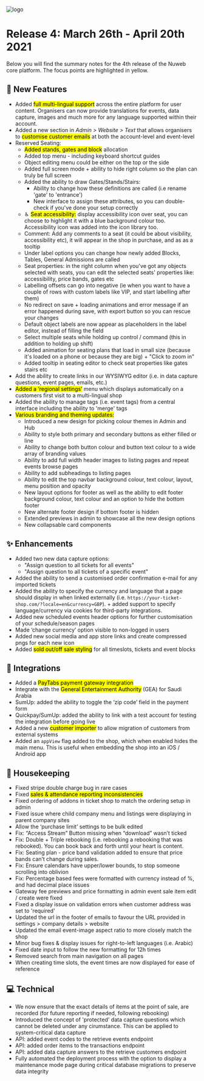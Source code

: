 ![logo](https://user-images.githubusercontent.com/57409655/115874120-a567c880-a43b-11eb-95ea-9297cfea6658.png)



# Release 4: March 26th - April 20th 2021
Below you will find the summary notes for the 4th release of the Nuweb core platform. The focus points are highlighted in yellow.

## 🚀 New Features
- Added <mark>full multi-lingual support</mark> across the entire platform for user content. Organisers can now provide translations for events, data capture, images and much more for any language supported within their account.
- Added a new section in _Admin > Website > Text_ that allows organisers to <mark>customise customer emails</mark> at both the account-level and event-level
- Reserved Seating:
  - <mark>Added stands, gates and block</mark> allocation
  - Added top menu - including keyboard shortcut guides
  - Object editing menu could be either on the top or the side
  - Added full screen mode + ability to hide right column so the plan can truly be full screen
  - Added the ability to draw Gates/Stands/Stairs:
    - Ability to change how these definitions are called (i.e rename 'gate' to 'entrance')
    - New interface to assign these attributes, so you can double-check if you've done your setup correctly
  - ♿︎ <mark>Seat accessibility:</mark> display accessibility icon over seat, you can choose to highlight it with a blue background colour too. Accessibility icon was added into the icon library too.
  - Comment: Add any comments to a seat (it could be about visibility, accessibility etc), it will appear in the shop in purchase, and as as a tooltip
  - Under label options you can change how newly added Blocks, Tables, General Admissions are called
  - Seat properties: in the right column when you've got any objects selected with seats, you can edit the selected seats' properties like: accessibility, price bands, gates etc
  - Labelling offsets can go into negative (ie when you want to have a couple of rows with custom labels like VIP, and start labelling after them)
  - No redirect on save + loading animations and error message if an error happened during save, with export button so you can rescue your changes
  - Default object labels are now appear as placeholders in the label editor, instead of filling the field
  - Select multiple seats while holding up control / command (this in addition to holding up shift)
  - Added animation for seating plans that load in small size (because it's loaded on a phone or because they are big) + "Click to zoom in"
  - Added tooltip in seating editor to check seat properties like gates stairs etc
- Add the ability to create links in our WYSIWYG editor (i.e. in data capture questions, event pages, emails, etc.)
- <mark>Added a ‘regional settings’</mark> menu which displays automatically on a customers first visit to a multi-lingual shop
- Added the ability to manage tags (i.e. event tags) from a central interface including the ability to 'merge' tags
- <mark>Various branding and theming updates:</mark>
  - Introduced a new design for picking colour themes in Admin and Hub
  - Ability to style both primary and secondary buttons as either filled or line
  - Ability to change both button colour and button text colour to a wide array of branding values
  - Ability to add full width header images to listing pages and repeat events browse pages
  - Ability to add subheadings to listing pages
  - Ability to edit the top navbar background colour, text colour, layout, menu position and opacity
  - New layout options for footer as well as the ability to edit footer background colour, text colour and an option to hide the bottom footer
  - New alternate footer design if bottom footer is hidden
  - Extended previews in admin to showcase all the new design options
  - New collapsable card components


## ✨ Enhancements
- Added two new data capture options:
  - "Assign question to all tickets for all events"
  - "Assign question to all tickets of a specific event"
- Added the ability to send a customised order confirmation e-mail for any imported tickets
- Added the ability to specify the currency and language that a page should display in when linked externally (i.e. `https://your-ticket-shop.com/?locale=en&currency=GBP`). + added support to specify language/currency via cookies for third-party integrations.
- Added new scheduled events header options for further customisation of your schedule/season pages
- Made ‘change currency’ option visible to non-logged in users
- Added new social media and app store links and create compressed pngs for each new icon
- Added <mark>sold out/off sale styling</mark> for all timeslots, tickets and event blocks


## 🤝 Integrations
- Added a <mark>PayTabs payment gateway integration</mark>
- Integrate with the <mark>General Entertainment Authority</mark> (GEA) for Saudi Arabia
- SumUp: added the ability to toggle the ‘zip code’ field in the payment form
- Quickpay/SumUp: added the ability to link with a test account for testing the integration before going live
- Added a new <mark>customer importer</mark> to allow migration of customers from external systems
- Added an `appView` flag added to the shop, which when enabled hides the main menu. This is useful when embedding the shop into an iOS / Android app


## 🧹 Housekeeping
- Fixed stripe double charge bug in rare cases
- Fixed <mark>sales & attendance reporting inconsistencies</mark>
- Fixed ordering of addons in ticket shop to match the ordering setup in admin
- Fixed issue where child company menu and listings were displaying in parent company sites
- Allow the ‘purchase limit’ settings to be bulk edited
- Fix: “Access Stream” Button missing when “download” wasn’t ticked
- Fix: Double + Triple rebooking (i.e. rebooking a rebooking that was rebooked). You can book back and forth until your heart is content.
- Fix: Seating plan - price band validation added to ensure that price bands can’t change during sales.
- Fix: Ensure calendars have upper/lower bounds, to stop someone scrolling into oblivion
- Fix: Percentage based fees were formatted with currency instead of %, and had decimal place issues
- Gateway fee previews and price formatting in admin event sale item edit / create were fixed
- Fixed a display issue on validation errors when customer address was set to 'required'
- Updated the url in the footer of emails to favour the URL provided in settings > company details > website
- Updated the email event-image aspect ratio to more closely match the shop
- Minor bug fixes & display issues for right-to-left languages (i.e. Arabic)
- Fixed date input to follow the new formatting for 12h times
- Removed search from main navigation on all pages
- When creating time slots, the event times are now displayed for ease of reference


## 💻 Technical
- We now ensure that the exact details of items at the point of sale, are recorded (for future reporting if needed, following rebooking)
- Introduced the concept of 'protected' data capture questions which cannot be deleted under any cirumstance. This can be applied to system-critical data capture
- API: added event codes to the retrieve events endpoint
- API: added order items to the transactions endpoint
- API: added data capture answers to the retrieve customers endpoint
- Fully automated the deployment process with the option to display a maintenance mode page during critical database migrations to preserve data integrity
